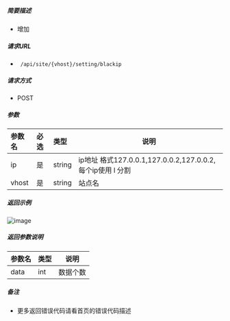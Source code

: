

    
##### 简要描述

- 增加

##### 请求URL
- ` 
/api/site/{vhost}/setting/blackip `
  
##### 请求方式
- POST 

##### 参数

|参数名|必选|类型|说明|
|:----    |:---|:----- |-----   |
|ip |是  |string |ip地址 格式127.0.0.1,127.0.0.2,127.0.0.2,每个ip使用 l 分割   |
|vhost |是  |string |站点名   |

##### 返回示例 

![image](https://user-images.githubusercontent.com/90588289/133773934-61cbbd07-3259-46de-af08-dcf90e828409.png)

##### 返回参数说明 

|参数名|类型|说明|
|:-----  |:-----|-----                           |
|data |int   |数据个数 |

##### 备注 

- 更多返回错误代码请看首页的错误代码描述



